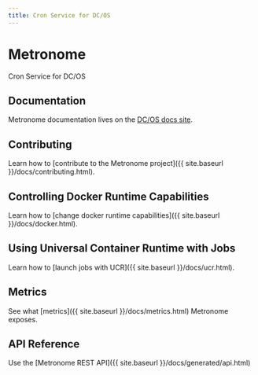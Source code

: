 ```yaml
---
title: Cron Service for DC/OS
---
```


<div class="jumbotron text-center">
  <h1>Metronome</h1>
  <p class="lead">
    Cron Service for DC/OS
  </p>
</div>

## Documentation
Metronome documentation lives on the [DC/OS docs site](https://dcos.io/docs/1.11/deploying-jobs/).

## Contributing
Learn how to [contribute to the Metronome project]({{ site.baseurl }}/docs/contributing.html).

## Controlling Docker Runtime Capabilities
Learn how to [change docker runtime capabilities]({{ site.baseurl }}/docs/docker.html).

## Using Universal Container Runtime with Jobs
Learn how to [launch jobs with UCR]({{ site.baseurl }}/docs/ucr.html).

## Metrics
See what [metrics]({{ site.baseurl }}/docs/metrics.html) Metronome exposes.

## API Reference
Use the [Metronome REST API]({{ site.baseurl }}/docs/generated/api.html)
